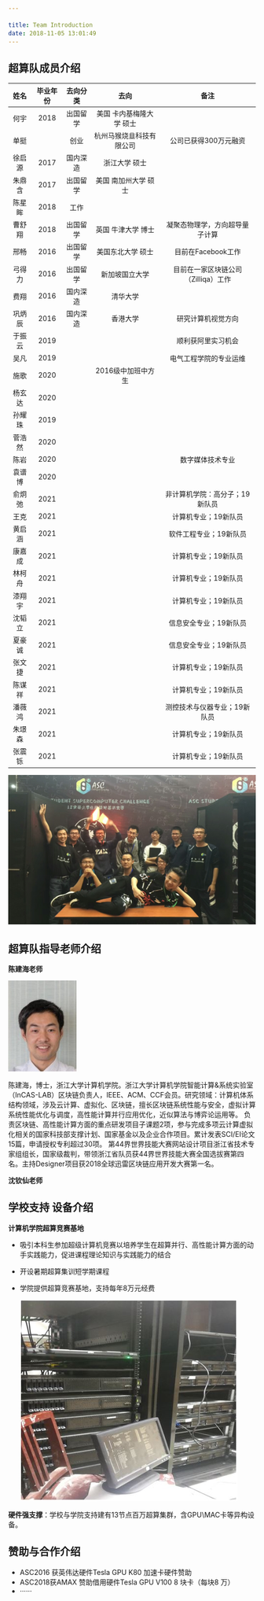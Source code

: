 ```yaml
---

title: Team Introduction
date: 2018-11-05 13:01:49
---
```


## 超算队成员介绍

|  姓名  | 毕业年份 | 去向分类 |             去向              |                备注                 |
| :----: | :------: | :------: | :---------------------------: | :---------------------------------: |
|  何宇  |   2018   | 出国留学 | 美国   卡内基梅隆大学    硕士 |                                     |
|  单挺  |          |   创业   |   杭州马猴烧韭科技有限公司    |        公司已获得300万元融资        |
| 徐启源 |   2017   | 国内深造 |        浙江大学   硕士        |                                     |
| 朱鼎含 |   2017   | 出国留学 |    美国   南加州大学 硕士     |                                     |
| 陈星眸 |   2018   |   工作   |                               |                                     |
| 曹舒翔 |   2018   | 出国留学 |     英国   牛津大学 博士      |   凝聚态物理学，方向超导量子计算    |
|  邢畅  |   2016   | 出国留学 |      美国东北大学   硕士      |         目前在Facebook工作          |
| 弓得力 |   2016   | 出国留学 |        新加坡国立大学         | 目前在一家区块链公司（Zilliqa）工作 |
|  费翔  |   2016   | 国内深造 |           清华大学            |                                     |
| 巩炳辰 |   2016   | 国内深造 |           香港大学            |         研究计算机视觉方向          |
| 于振云 |   2019   |          |                               |         顺利获阿里实习机会          |
|  吴凡  |   2019   |          |                               |       电气工程学院的专业运维        |
|  施歌  |   2020   |          |      2016级中加班中方生       |                                     |
| 杨玄达 |   2020   |          |                               |                                     |
| 孙耀珠 |   2019   |          |                               |                                     |
| 菅浩然 |   2020   |          |                               |                                     |
|  陈岩  |   2020   |          |                               |          数字媒体技术专业           |
| 袁谱博 |   2020   |          |                               |                                     |
| 俞炯弛 |   2021   |          |                               |   非计算机学院：高分子；19新队员    |
|  王克  |   2021   |          |                               |        计算机专业；19新队员         |
| 黄启涵 |   2021   |          |                               |       软件工程专业；19新队员        |
| 康嘉成 |   2021   |          |                               |        计算机专业；19新队员         |
| 林柯舟 |   2021   |          |                               |        计算机专业；19新队员         |
| 漆翔宇 |   2021   |          |                               |        计算机专业；19新队员         |
| 沈韬立 |   2021   |          |                               |       信息安全专业；19新队员        |
| 夏豪诚 |   2021   |          |                               |       信息安全专业；19新队员        |
| 张文捷 |   2021   |          |                               |        计算机专业；19新队员         |
| 陈谋祥 |   2021   |          |                               |        计算机专业；19新队员         |
| 潘薇鸿 |   2021   |          |                               |    测控技术与仪器专业；19新队员     |
| 朱璟森 |   2021   |          |                               |        计算机专业；19新队员         |
| 张震铄 |   2021   |          |                               |        计算机专业；19新队员         |

![](index/ourASC17.png)

## 超算队指导老师介绍

**陈建海老师**

![](index/陈建海老师.jpg)

陈建海，博士，浙江大学计算机学院。浙江大学计算机学院智能计算&系统实验室（InCAS-LAB）区块链负责人，IEEE、ACM、CCF会员。研究领域：计算机体系结构领域，涉及云计算、虚拟化、区块链，擅长区块链系统性能与安全，虚拟计算系统性能优化与调度，高性能计算并行应用优化，近似算法与博弈论运用等。 负责区块链、高性能计算方面的重点研发项目子课题2项，参与完成多项云计算虚拟化相关的国家科技部支撑计划、国家基金以及企业合作项目。累计发表SCI/EI论文15篇，申请授权专利超过30项。 第44界世界技能大赛网站设计项目浙江省技术专家组组长，国家级裁判，带领浙江省队员获44界世界技能大赛全国选拔赛第四名。主持Designer项目获2018全球迅雷区块链应用开发大赛第一名。



**沈钦仙老师**



## 学校支持 设备介绍

**计算机学院超算竞赛基地**

* 吸引本科生参加超级计算机竞赛以培养学生在超算并行、高性能计算方面的动手实践能力，促进课程理论知识与实践能力的结合
* 开设暑期超算集训短学期课程
* 学院提供超算竞赛基地，支持每年8万元经费


  ![浙江大学东四-510超算集群](index/浙江大学东四-510超算集群.JPG)

**硬件强支撑**：学校与学院支持建有13节点百万超算集群，含GPU\MAC卡等异构设备。

## 赞助与合作介绍

* ASC2016 获英伟达硬件Tesla GPU K80 加速卡硬件赞助
* ASC2018获AMAX 赞助借用硬件Tesla GPU V100 8 块卡（每块8 万）
* ······

